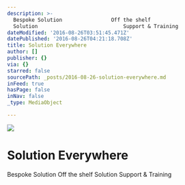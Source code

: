 ```yaml
---
description: >-
  Bespoke Solution                Off the shelf
  Solution                            Support & Training
dateModified: '2016-08-26T03:51:45.471Z'
datePublished: '2016-08-26T04:21:18.708Z'
title: Solution Everywhere
author: []
publisher: {}
via: {}
starred: false
sourcePath: _posts/2016-08-26-solution-everywhere.md
inFeed: true
hasPage: false
inNav: false
_type: MediaObject

---
```

![](https://the-grid-user-content.s3-us-west-2.amazonaws.com/05573645-78c4-4844-996d-31ffd3ce9128.jpg)

# Solution Everywhere

Bespoke Solution Off the shelf Solution Support & Training